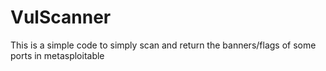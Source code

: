 # VulScanner

This is a simple code to simply scan and return the banners/flags of some ports in metasploitable
